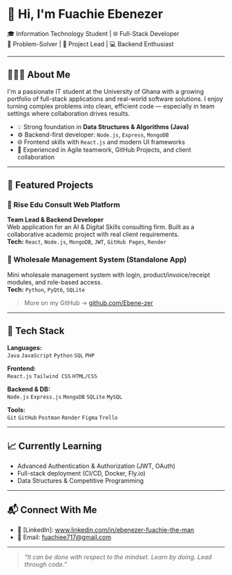 # 👋 Hi, I'm Fuachie Ebenezer

🎓 Information Technology Student | 🌐 Full-Stack Developer  
🧠 Problem-Solver | 🚀 Project Lead | 💻 Backend Enthusiast

---

## 👨🏽‍💻 About Me

I'm a passionate IT student at the University of Ghana with a growing portfolio of full-stack applications and real-world software solutions. I enjoy turning complex problems into clean, efficient code — especially in team settings where collaboration drives results.

- 💡 Strong foundation in **Data Structures & Algorithms (Java)**
- ⚙️ Backend-first developer: `Node.js`, `Express`, `MongoDB`
- 🌐 Frontend skills with `React.js` and modern UI frameworks
- 🤝 Experienced in Agile teamwork, GitHub Projects, and client collaboration

---

## 🚀 Featured Projects

### 📘 Rise Edu Consult Web Platform  
**Team Lead & Backend Developer**  
Web application for an AI & Digital Skills consulting firm. Built as a collaborative academic project with real client requirements.  
**Tech:** `React`, `Node.js`, `MongoDB`, `JWT`, `GitHub Pages`, `Render`

### 🧾 Wholesale Management System (Standalone App)  
Mini wholesale management system with login, product/invoice/receipt modules, and role-based access.  
**Tech:** `Python`, `PyQt6`, `SQLite`

> More on my GitHub → [github.com/Ebene-zer](https://github.com/Ebene-zer)

---

## 🔧 Tech Stack

**Languages:**  
`Java` `JavaScript` `Python` `SQL` `PHP`

**Frontend:**  
`React.js` `Tailwind CSS` `HTML/CSS`

**Backend & DB:**  
`Node.js` `Express.js` `MongoDB` `SQLite` `MySQL`

**Tools:**  
`Git` `GitHub` `Postman` `Render` `Figma` `Trello`

---

## 📈 Currently Learning

- Advanced Authentication & Authorization (JWT, OAuth)
- Full-stack deployment (CI/CD, Docker, Fly.io)
- Data Structures & Competitive Programming

---

## 📬 Connect With Me

- 💼 [LinkedIn]: www.linkedin.com/in/ebenezer-fuachie-the-man
- 📧 Email: fuachiee717@gmail.com

---

> _“It can be done with respect to the mindset. Learn by doing. Lead through code.”_
